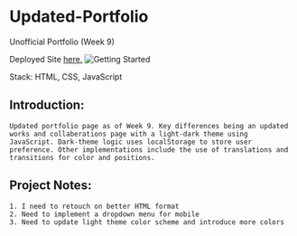 # Updated-Portfolio
Unofficial Portfolio (Week 9)

Deployed Site [here.](https://tonyavall.github.io/Updated-Portfolio/)
![Getting Started](deployed.png)

Stack: HTML, CSS, JavaScript

## Introduction:
    Updated portfolio page as of Week 9. Key differences being an updated works and collaberations page with a light-dark theme using JavaScript. Dark-theme logic uses localStorage to store user preference. Other implementations include the use of translations and transitions for color and positions.

## Project Notes:
    1. I need to retouch on better HTML format
    2. Need to implement a dropdown menu for mobile
    3. Need to update light theme color scheme and introduce more colors

